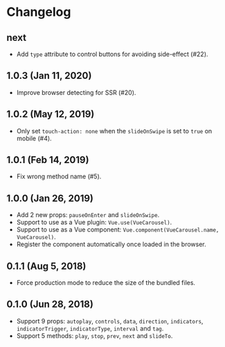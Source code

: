 # Changelog

## next

- Add `type` attribute to control buttons for avoiding side-effect (#22).

## 1.0.3 (Jan 11, 2020)

- Improve browser detecting for SSR (#20).

## 1.0.2 (May 12, 2019)

- Only set `touch-action: none` when the `slideOnSwipe` is set to `true` on mobile (#4).

## 1.0.1 (Feb 14, 2019)

- Fix wrong method name (#5).

## 1.0.0 (Jan 26, 2019)

- Add 2 new props: `pauseOnEnter` and `slideOnSwipe`.
- Support to use as a Vue plugin: `Vue.use(VueCarousel)`.
- Support to use as a Vue component: `Vue.component(VueCarousel.name, VueCarousel)`.
- Register the component automatically once loaded in the browser.

## 0.1.1 (Aug 5, 2018)

- Force production mode to reduce the size of the bundled files.

## 0.1.0 (Jun 28, 2018)

- Support 9 props: `autoplay`, `controls`, `data`, `direction`, `indicators`, `indicatorTrigger`, `indicatorType`, `interval` and `tag`.
- Support 5 methods: `play`, `stop`, `prev`, `next` and `slideTo`.
